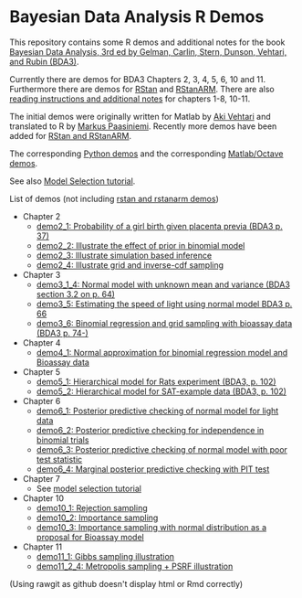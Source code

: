 # Bayesian Data Analysis R Demos

This repository contains some R demos and additional notes for the book [Bayesian Data
Analysis, 3rd ed by Gelman, Carlin, Stern, Dunson, Vehtari, and Rubin (BDA3)](http://www.stat.columbia.edu/~gelman/book/).

Currently there are demos for BDA3 Chapters 2, 3, 4, 5, 6, 10 and
11. Furthermore there are demos for
[RStan](https://github.com/stan-dev/rstan) and
[RStanARM](https://github.com/stan-dev/rstanarm).
There are also [reading instructions and additional notes](chapter_notes) for chapters 1-8, 10-11.

The initial demos were originally written for Matlab by [Aki
Vehtari](http://users.aalto.fi/~ave/) and translated to R by [Markus
Paasiniemi](https://github.com/paasim). Recently more demos have been
added for [RStan and RStanARM](demos_rstan).

The corresponding [Python demos](https://github.com/avehtari/BDA_py_demos)
and the corresponding [Matlab/Octave demos](https://github.com/avehtari/BDA_m_demos).

See also [Model Selection tutorial](https://github.com/avehtari/modelselection_tutorial).

List of demos (not including [rstan and rstanarm demos](demos_rstan))
- Chapter 2
  - [demo2_1: Probability of a girl birth given placenta previa (BDA3 p. 37)](https://rawgit.com/avehtari/BDA_R_demos/master/demos_ch2/demo2_1.html)
  - [demo2_2: Illustrate the effect of prior in binomial model](https://rawgit.com/avehtari/BDA_R_demos/master/demos_ch2/demo2_2.html)
  - [demo2_3: Illustrate simulation based inference](https://rawgit.com/avehtari/BDA_R_demos/master/demos_ch2/demo2_3.html)
  - [demo2_4: Illustrate grid and inverse-cdf sampling](https://rawgit.com/avehtari/BDA_R_demos/master/demos_ch2/demo2_4.html)
- Chapter 3
  - [demo3_1_4: Normal model with unknown mean and variance (BDA3 section 3.2 on p. 64)](https://rawgit.com/avehtari/BDA_R_demos/master/demos_ch3/demo3_1_4.html)
  - [demo3_5: Estimating the speed of light using normal model BDA3 p. 66](https://rawgit.com/avehtari/BDA_R_demos/master/demos_ch3/demo3_5.html)
  - [demo3_6: Binomial regression and grid sampling with bioassay data (BDA3 p. 74-)](https://rawgit.com/avehtari/BDA_R_demos/master/demos_ch3/demo3_6.html)
- Chapter 4
  - [demo4_1: Normal approximation for binomial regression model and Bioassay data](https://rawgit.com/avehtari/BDA_R_demos/master/demos_ch4/demo4_1.html)
- Chapter 5
  - [demo5_1: Hierarchical model for Rats experiment (BDA3, p. 102)](https://rawgit.com/avehtari/BDA_R_demos/master/demos_ch5/demo5_1.html)
  - [demo5_2: Hierarchical model for SAT-example data (BDA3, p. 102)](https://rawgit.com/avehtari/BDA_R_demos/master/demos_ch5/demo5_2.html)
- Chapter 6
  - [demo6_1: Posterior predictive checking of normal model for light data](https://rawgit.com/avehtari/BDA_R_demos/master/demos_ch6/demo6_1.html)
  - [demo6_2: Posterior predictive checking for independence in binomial trials](https://rawgit.com/avehtari/BDA_R_demos/master/demos_ch6/demo6_2.html)
  - [demo6_3: Posterior predictive checking of normal model with poor test statistic](https://rawgit.com/avehtari/BDA_R_demos/master/demos_ch6/demo6_3.html)
  - [demo6_4: Marginal posterior predictive checking with PIT test](https://rawgit.com/avehtari/BDA_R_demos/master/demos_ch6/demo6_4.html)
- Chapter 7
  - See [model selection tutorial](https://github.com/avehtari/modelselection_tutorial)
- Chapter 10
  - [demo10_1: Rejection sampling](https://rawgit.com/avehtari/BDA_R_demos/master/demos_ch10/demo10_1.html)
  - [demo10_2: Importance sampling](https://rawgit.com/avehtari/BDA_R_demos/master/demos_ch10/demo10_2.html)
  - [demo10_3: Importance sampling with normal distribution as a proposal for Bioassay model](https://rawgit.com/avehtari/BDA_R_demos/master/demos_ch10/demo10_3.html)
- Chapter 11
  - [demo11_1: Gibbs sampling illustration](https://rawgit.com/avehtari/BDA_R_demos/master/demos_ch11/demo11_1.html)
  - [demo11_2_4: Metropolis sampling + PSRF illustration](https://rawgit.com/avehtari/BDA_R_demos/master/demos_ch11/demo11_2_4.html)

(Using rawgit as github doesn't display html or Rmd correctly)
